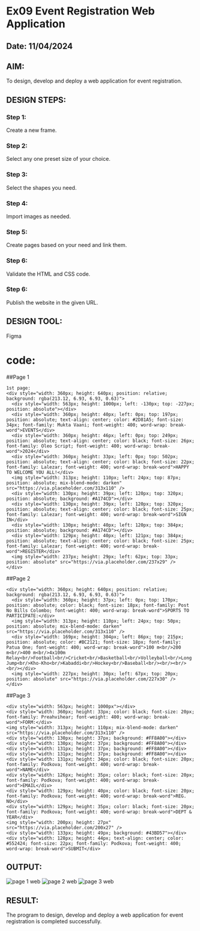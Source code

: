 # Ex09 Event Registration Web Application
## Date: 11/04/2024

## AIM:
To design, develop and deploy a web application for event registration.

## DESIGN STEPS:

### Step 1:
Create a new frame.

### Step 2:
Select any one preset size of your choice.

### Step 3:
Select the shapes you need.

### Step 4:
Import images as needed.

### Step 5:
Create pages based on your need and link them.

### Step 6:

Validate the HTML and CSS code.

### Step 6:

Publish the website in the given URL.

## DESIGN TOOL:
Figma

# code:
##Page 1
```
1st page:
<div style="width: 360px; height: 640px; position: relative; background: rgba(213.12, 6.93, 6.93, 0.63)">
  <div style="width: 563px; height: 1000px; left: -130px; top: -227px; position: absolute"></div>
  <div style="width: 360px; height: 40px; left: 0px; top: 197px; position: absolute; text-align: center; color: #2D81A5; font-size: 34px; font-family: Mukta Vaani; font-weight: 400; word-wrap: break-word">EVENTS</div>
  <div style="width: 360px; height: 46px; left: 0px; top: 249px; position: absolute; text-align: center; color: black; font-size: 26px; font-family: Oleo Script; font-weight: 400; word-wrap: break-word">2024</div>
  <div style="width: 360px; height: 33px; left: 0px; top: 502px; position: absolute; text-align: center; color: black; font-size: 22px; font-family: Lalezar; font-weight: 400; word-wrap: break-word">HAPPY TO WELCOME YOU ALL!</div>
  <img style="width: 313px; height: 110px; left: 24px; top: 87px; position: absolute; mix-blend-mode: darken" src="https://via.placeholder.com/313x110" />
  <div style="width: 130px; height: 39px; left: 120px; top: 320px; position: absolute; background: #A174CD"></div>
  <div style="width: 130px; height: 39px; left: 120px; top: 320px; position: absolute; text-align: center; color: black; font-size: 25px; font-family: Lalezar; font-weight: 400; word-wrap: break-word">SIGN IN</div>
  <div style="width: 130px; height: 40px; left: 120px; top: 384px; position: absolute; background: #A174CD"></div>
  <div style="width: 129px; height: 40px; left: 121px; top: 384px; position: absolute; text-align: center; color: black; font-size: 25px; font-family: Lalezar; font-weight: 400; word-wrap: break-word">REGISTER</div>
  <img style="width: 237px; height: 29px; left: 62px; top: 33px; position: absolute" src="https://via.placeholder.com/237x29" />
</div>
```
##Page 2
```
<div style="width: 360px; height: 640px; position: relative; background: rgba(213.12, 6.93, 6.93, 0.63)">
  <div style="width: 360px; height: 37px; left: 0px; top: 170px; position: absolute; color: black; font-size: 18px; font-family: Post No Bills Colombo; font-weight: 400; word-wrap: break-word">SPORTS TO PARTICIPATE:</div>
  <img style="width: 313px; height: 110px; left: 24px; top: 50px; position: absolute; mix-blend-mode: darken" src="https://via.placeholder.com/313x110" />
  <div style="width: 169px; height: 304px; left: 86px; top: 215px; position: absolute; color: #BC2121; font-size: 18px; font-family: Patua One; font-weight: 400; word-wrap: break-word">100 m<br/>200 m<br/>400 m<br/>4x100m Relay<br/>Football<br/>Cricket<br/>Basketball<br/>Volleyball<br/>Long Jump<br/>Kho-Kho<br/>Kabaddi<br/>Hockey<br/>Baseball<br/><br/><br/><br/></div>
  <img style="width: 227px; height: 30px; left: 67px; top: 20px; position: absolute" src="https://via.placeholder.com/227x30" />
</div>
```
##Page 3
```
<div style="width: 563px; height: 1000px"></div>
<div style="width: 360px; height: 33px; color: black; font-size: 20px; font-family: Preahvihear; font-weight: 400; word-wrap: break-word">FORM:</div>
<img style="width: 313px; height: 110px; mix-blend-mode: darken" src="https://via.placeholder.com/313x110" />
<div style="width: 130px; height: 37px; background: #FF8A00"></div>
<div style="width: 130px; height: 37px; background: #FF8A00"></div>
<div style="width: 131px; height: 37px; background: #FF8A00"></div>
<div style="width: 131px; height: 37px; background: #FF8A00"></div>
<div style="width: 131px; height: 34px; color: black; font-size: 20px; font-family: Podkova; font-weight: 400; word-wrap: break-word">NAME</div>
<div style="width: 126px; height: 35px; color: black; font-size: 20px; font-family: Podkova; font-weight: 400; word-wrap: break-word">EMAIL</div>
<div style="width: 129px; height: 40px; color: black; font-size: 20px; font-family: Podkova; font-weight: 400; word-wrap: break-word">REG. NO</div>
<div style="width: 129px; height: 35px; color: black; font-size: 20px; font-family: Podkova; font-weight: 400; word-wrap: break-word">DEPT & YEAR</div>
<img style="width: 200px; height: 27px" src="https://via.placeholder.com/200x27" />
<div style="width: 133px; height: 49px; background: #43BD57"></div>
<div style="width: 128px; height: 44px; text-align: center; color: #552424; font-size: 22px; font-family: Podkova; font-weight: 400; word-wrap: break-word">SUBMIT</div>
```

## OUTPUT:
![page 1 web](https://github.com/Rahulvijay18/Figma/assets/158472939/62b48e9e-de64-4994-ab99-862f4c402563)
![page 2 web](https://github.com/Rahulvijay18/Figma/assets/158472939/6281dc68-b4cd-4233-8136-a157444a26cf)
![page 3 web](https://github.com/Rahulvijay18/Figma/assets/158472939/c3cf7a6b-37b6-4cd4-b842-217dc97e6726)



## RESULT:
The program to design, develop and deploy a web application for event registration is completed successfully.
